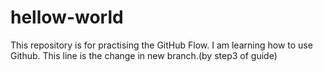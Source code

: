 # hellow-world
This repository is for practising the GitHub Flow.
I am learning how to use Github. This line is the change in new branch.(by step3 of guide)
